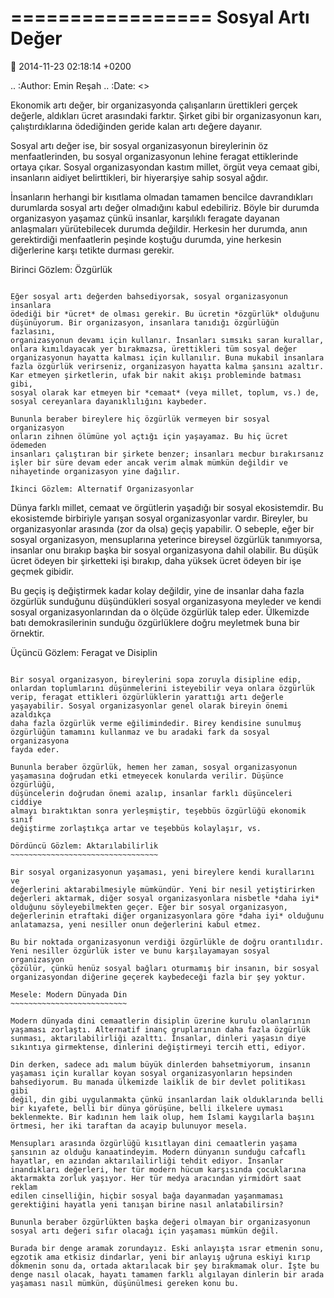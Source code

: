 =================
Sosyal Artı Değer
=================

:date: 2014-11-23 02:18:14 +0200

.. :Author: Emin Reşah
.. :Date:   <>

Ekonomik artı değer, bir organizasyonda çalışanların ürettikleri gerçek
değerle, aldıkları ücret arasındaki farktır. Şirket gibi bir
organizasyonun karı, çalıştırdıklarına ödediğinden geride kalan artı
değere dayanır.

Sosyal artı değer ise, bir sosyal organizasyonun bireylerinin öz
menfaatlerinden, bu sosyal organizasyonun lehine feragat ettiklerinde
ortaya çıkar. Sosyal organizasyondan kastım millet, örgüt veya cemaat
gibi, insanların aidiyet belirttikleri, bir hiyerarşiye sahip sosyal
ağdır.

İnsanların herhangi bir kısıtlama olmadan tamamen bencilce davrandıkları
durumlarda sosyal artı değer olmadığını kabul edebiliriz. Böyle bir
durumda organizasyon yaşamaz çünkü insanlar, karşılıklı feragate dayanan
anlaşmaları yürütebilecek durumda değildir. Herkesin her durumda, anın
gerektirdiği menfaatlerin peşinde koştuğu durumda, yine herkesin
diğerlerine karşı tetikte durması gerekir.

Birinci Gözlem: Özgürlük
~~~~~~~~~~~~~~~~~~~~~~~~

Eğer sosyal artı değerden bahsediyorsak, sosyal organizasyonun insanlara
ödediği bir *ücret* de olması gerekir. Bu ücretin *özgürlük* olduğunu
düşünüyorum. Bir organizasyon, insanlara tanıdığı özgürlüğün fazlasını,
organizasyonun devamı için kullanır. İnsanları sımsıkı saran kurallar,
onlara kımıldayacak yer bırakmazsa, ürettikleri tüm sosyal değer
organizasyonun hayatta kalması için kullanılır. Buna mukabil insanlara
fazla özgürlük verirseniz, organizasyon hayatta kalma şansını azaltır.
Kar etmeyen şirketlerin, ufak bir nakit akışı probleminde batması gibi,
sosyal olarak kar etmeyen bir *cemaat* (veya millet, toplum, vs.) de,
sosyal cereyanlara dayanıklılığını kaybeder.

Bununla beraber bireylere hiç özgürlük vermeyen bir sosyal organizasyon
onların zihnen ölümüne yol açtığı için yaşayamaz. Bu hiç ücret ödemeden
insanları çalıştıran bir şirkete benzer; insanları mecbur bırakırsanız
işler bir süre devam eder ancak verim almak mümkün değildir ve
nihayetinde organizasyon yine dağılır.

İkinci Gözlem: Alternatif Organizasyonlar
~~~~~~~~~~~~~~~~~~~~~~~~~~~~~~~~~~~~~~~~~

Dünya farklı millet, cemaat ve örgütlerin yaşadığı bir sosyal
ekosistemdir. Bu ekosistemde birbiriyle yarışan sosyal organizasyonlar
vardır. Bireyler, bu organizasyonlar arasında (zor da olsa) geçiş
yapabilir. O sebeple, eğer bir sosyal organizasyon, mensuplarına
yeterince bireysel özgürlük tanımıyorsa, insanlar onu bırakıp başka bir
sosyal organizasyona dahil olabilir. Bu düşük ücret ödeyen bir
şirketteki işi bırakıp, daha yüksek ücret ödeyen bir işe geçmek gibidir.

Bu geçiş iş değiştirmek kadar kolay değildir, yine de insanlar daha
fazla özgürlük sunduğunu düşündükleri sosyal organizasyona meyleder ve
kendi sosyal organizasyonlarından da o ölçüde özgürlük talep eder.
Ülkemizde batı demokrasilerinin sunduğu özgürlüklere doğru meyletmek
buna bir örnektir.

Üçüncü Gözlem: Feragat ve Disiplin
~~~~~~~~~~~~~~~~~~~~~~~~~~~~~~~~~~

Bir sosyal organizasyon, bireylerini sopa zoruyla disipline edip,
onlardan toplumlarını düşünmelerini isteyebilir veya onlara özgürlük
verip, feragat ettikleri özgürlüklerin yarattığı artı değerle
yaşayabilir. Sosyal organizasyonlar genel olarak bireyin önemi azaldıkça
daha fazla özgürlük verme eğilimindedir. Birey kendisine sunulmuş
özgürlüğün tamamını kullanmaz ve bu aradaki fark da sosyal organizasyona
fayda eder.

Bununla beraber özgürlük, hemen her zaman, sosyal organizasyonun
yaşamasına doğrudan etki etmeyecek konularda verilir. Düşünce özgürlüğü,
düşüncelerin doğrudan önemi azalıp, insanlar farklı düşünceleri ciddiye
almayı bıraktıktan sonra yerleşmiştir, teşebbüs özgürlüğü ekonomik sınıf
değiştirme zorlaştıkça artar ve teşebbüs kolaylaşır, vs.

Dördüncü Gözlem: Aktarılabilirlik
~~~~~~~~~~~~~~~~~~~~~~~~~~~~~~~~~

Bir sosyal organizasyonun yaşaması, yeni bireylere kendi kurallarını ve
değerlerini aktarabilmesiyle mümkündür. Yeni bir nesil yetiştirirken
değerleri aktarmak, diğer sosyal organizasyonlara nisbetle *daha iyi*
olduğunu söyleyebilmekten geçer. Eğer bir sosyal organizasyon,
değerlerinin etraftaki diğer organizasyonlara göre *daha iyi* olduğunu
anlatamazsa, yeni nesiller onun değerlerini kabul etmez.

Bu bir noktada organizasyonun verdiği özgürlükle de doğru orantılıdır.
Yeni nesiller özgürlük ister ve bunu karşılayamayan sosyal organizasyon
çözülür, çünkü henüz sosyal bağları oturmamış bir insanın, bir sosyal
organizasyondan diğerine geçerek kaybedeceği fazla bir şey yoktur.

Mesele: Modern Dünyada Din
~~~~~~~~~~~~~~~~~~~~~~~~~~

Modern dünyada dini cemaatlerin disiplin üzerine kurulu olanlarının
yaşaması zorlaştı. Alternatif inanç gruplarının daha fazla özgürlük
sunması, aktarılabilirliği azalttı. İnsanlar, dinleri yaşasın diye
sıkıntıya girmektense, dinlerini değiştirmeyi tercih etti, ediyor.

Din derken, sadece adı malum büyük dinlerden bahsetmiyorum, insanın
yaşaması için kurallar koyan sosyal organizasyonların hepsinden
bahsediyorum. Bu manada ülkemizde laiklik de bir devlet politikası gibi
değil, din gibi uygulanmakta çünkü insanlardan laik olduklarında belli
bir kıyafete, belli bir dünya görüşüne, belli ilkelere uyması
beklenmekte. Bir kadının hem laik olup, hem İslami kaygılarla başını
örtmesi, her iki taraftan da acayip bulunuyor mesela.

Mensupları arasında özgürlüğü kısıtlayan dini cemaatlerin yaşama
şansının az olduğu kanaatindeyim. Modern dünyanın sunduğu cafcaflı
hayatlar, en azından aktarılailirliği tehdit ediyor. İnsanlar
inandıkları değerleri, her tür modern hücum karşısında çocuklarına
aktarmakta zorluk yaşıyor. Her tür medya aracından yirmidört saat reklam
edilen cinselliğin, hiçbir sosyal bağa dayanmadan yaşanmaması
gerektiğini hayatla yeni tanışan birine nasıl anlatabilirsin?

Bununla beraber özgürlükten başka değeri olmayan bir organizasyonun
sosyal artı değeri sıfır olacağı için yaşaması mümkün değil.

Burada bir denge aramak zorundayız. Eski anlayışta ısrar etmenin sonu,
egzotik ama etkisiz dindarlar, yeni bir anlayış uğruna eskiyi kırıp
dökmenin sonu da, ortada aktarılacak bir şey bırakmamak olur. İşte bu
denge nasıl olacak, hayatı tamamen farklı algılayan dinlerin bir arada
yaşaması nasıl mümkün, düşünülmesi gereken konu bu.
